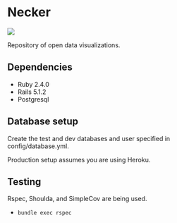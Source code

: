 # Necker

<img src="https://travis-ci.org/saaineui/necker.svg?branch=master" />

Repository of open data visualizations.

## Dependencies

 - Ruby 2.4.0
 - Rails 5.1.2
 - Postgresql
 
## Database setup

Create the test and dev databases and user specified in config/database.yml.

Production setup assumes you are using Heroku.

## Testing

Rspec, Shoulda, and SimpleCov are being used.

 - `bundle exec rspec`
 